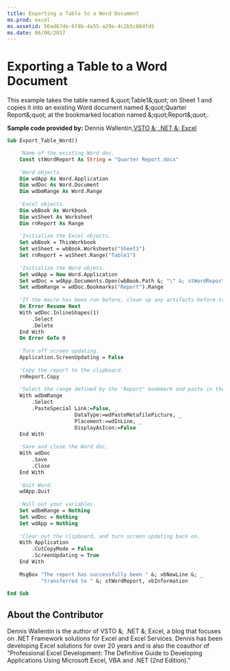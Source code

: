 ```yaml
---
title: Exporting a Table to a Word Document
ms.prod: excel
ms.assetid: 56ad67de-6f8b-4a55-a29e-4c2b5c88dfd5
ms.date: 06/08/2017
---
```


# Exporting a Table to a Word Document

This example takes the table named &;quot;Table1&;quot; on Sheet 1 and copies it into an existing Word document named &;quot;Quarter Report&;quot; at the bookmarked location named &;quot;Report&;quot;.

 **Sample code provided by:** Dennis Wallentin,[VSTO &; .NET &; Excel](https://xldennis.wordpress.com/)



```vb
Sub Export_Table_Word()

    'Name of the existing Word doc.
    Const stWordReport As String = "Quarter Report.docx"
    
    'Word objects.
    Dim wdApp As Word.Application
    Dim wdDoc As Word.Document
    Dim wdbmRange As Word.Range
    
    'Excel objects.
    Dim wbBook As Workbook
    Dim wsSheet As Worksheet
    Dim rnReport As Range
    
    'Initialize the Excel objects.
    Set wbBook = ThisWorkbook
    Set wsSheet = wbBook.Worksheets("Sheet1")
    Set rnReport = wsSheet.Range("Table1")
    
    'Initialize the Word objets.
    Set wdApp = New Word.Application
    Set wdDoc = wdApp.Documents.Open(wbBook.Path &; "\" &; stWordReport)
    Set wdbmRange = wdDoc.Bookmarks("Report").Range
    
    'If the macro has been run before, clean up any artifacts before trying to paste the table in again.
    On Error Resume Next
    With wdDoc.InlineShapes(1)
        .Select
        .Delete
    End With
    On Error GoTo 0
    
    'Turn off screen updating.
    Application.ScreenUpdating = False
    
    'Copy the report to the clipboard.
    rnReport.Copy
    
    'Select the range defined by the "Report" bookmark and paste in the report from clipboard.
    With wdbmRange
        .Select
        .PasteSpecial Link:=False, _
                      DataType:=wdPasteMetafilePicture, _
                      Placement:=wdInLine, _
                      DisplayAsIcon:=False
    End With
    
    'Save and close the Word doc.
    With wdDoc
        .Save
        .Close
    End With
    
    'Quit Word.
    wdApp.Quit
    
    'Null out your variables.
    Set wdbmRange = Nothing
    Set wdDoc = Nothing
    Set wdApp = Nothing
    
    'Clear out the clipboard, and turn screen updating back on.
    With Application
        .CutCopyMode = False
        .ScreenUpdating = True
    End With
    
    MsgBox "The report has successfully been " &; vbNewLine &; _
           "transferred to " &; stWordReport, vbInformation

End Sub
```


## About the Contributor
<a name="AboutContributor"> </a>

Dennis Wallentin is the author of VSTO &; .NET &; Excel, a blog that focuses on .NET Framework solutions for Excel and Excel Services. Dennis has been developing Excel solutions for over 20 years and is also the coauthor of "Professional Excel Development: The Definitive Guide to Developing Applications Using Microsoft Excel, VBA and .NET (2nd Edition)." 


